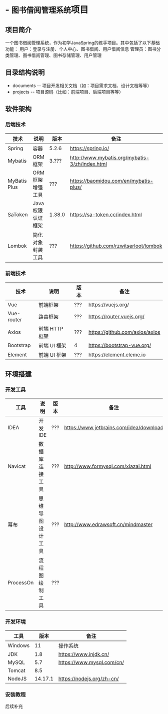 # - `图书借阅管理系统`项目

## 项目简介

一个图书借阅管理系统，作为初学JavaSpring的练手项目。其中包括了以下基础功能：
用户：登录与注册、个人中心、图书借阅、用户借阅信息
管理员：图书分类管理、图书借阅管理、图书存储管理、用户管理

## 目录结构说明

- documents -- 项目开发相关文档（如：项目需求文档、设计文档等等）
- projects -- 项目源码（比如：前端项目、后端项目等等）

## 软件架构

### 后端技术

| 技术             | 说明                 | 版本  | 备注                                                                           |
| ---------------- | -------------------- | ----- | ------------------------------------------------------------------------------ |
| Spring           | 容器                 | 5.2.6 | https://spring.io/                                                             |
| Mybatis         | ORM 框架             | 3.??? | http://www.mybatis.org/mybatis-3/zh/index.html                                 | 
| MyBatis Plus     | ORM 框架增强工具     | ???   | https://baomidou.com/en/mybatis-plus/                                          |
| SaToken     | Java权限认证框架    | 1.38.0   | https://sa-token.cc/index.html                                          |
| Lombok           | 简化对象封装工具     | ???   | https://github.com/rzwitserloot/lombok                                         |

### 前端技术

| 技术       | 说明             | 版本 | 备注                           |
| ---------- | ---------------- | ---- | ------------------------------ |
| Vue        | 前端框架         | ???  | https://vuejs.org/             |
| Vue-router | 路由框架         | ???  | https://router.vuejs.org/      |
| Axios      | 前端 HTTP 框架   | ???  | https://github.com/axios/axios |
| Bootstrap  | 前端 UI 框架     | 4    | https://bootstrap-vue.org/     |
| Element    | 前端 UI 框架     | ???  | https://element.eleme.io       |

## 环境搭建

### 开发工具

| 工具          | 说明             | 版本 | 备注                                    |
| ------------- | ---------------- | ---- | --------------------------------------- |
| IDEA          | 开发 IDE         | ???  | https://www.jetbrains.com/idea/download |
| Navicat       | 数据库连接工具   | ???  | http://www.formysql.com/xiazai.html     |
| 幕布    | 思维导图设计工具 | ???  | http://www.edrawsoft.cn/mindmaster      |
| ProcessOn         | 流程图绘制工具   | ???  |                                         |

### 开发环境

| 工具    | 版本    | 备注                      |
| ------- | ------- | ------------------------- |
| Windows | 11      | 操作系统                  |
| JDK     | 1.8     | https://www.injdk.cn/     |
| MySQL   | 5.7     | https://www.mysql.com/cn/ |
| Tomcat  | 8.5     |                           |
| NodeJS  | 14.17.1 | https://nodejs.org/zh-cn/ |

### 安装教程

后续补充

